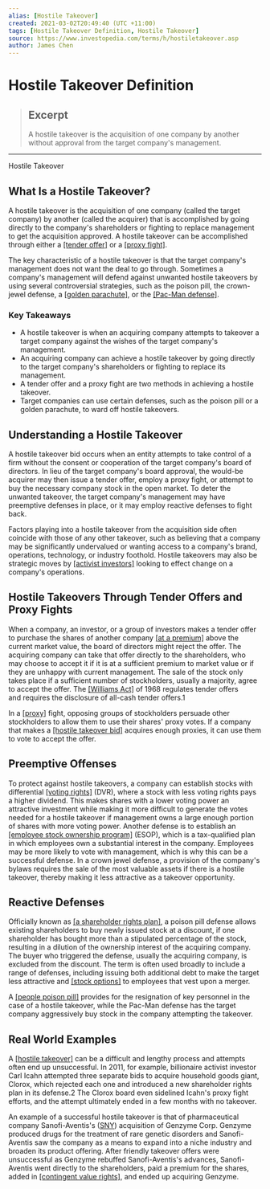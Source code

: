 ```yaml
---
alias: [Hostile Takeover]
created: 2021-03-02T20:49:40 (UTC +11:00)
tags: [Hostile Takeover Definition, Hostile Takeover]
source: https://www.investopedia.com/terms/h/hostiletakeover.asp
author: James Chen
---
```


# Hostile Takeover Definition

> ## Excerpt
> A hostile takeover is the acquisition of one company by another without approval from the target company's management.

---

Hostile Takeover
## What Is a Hostile Takeover?

A hostile takeover is the acquisition of one company (called the target company) by another (called the acquirer) that is accomplished by going directly to the company's shareholders or fighting to replace management to get the acquisition approved. A hostile takeover can be accomplished through either a [[tender offer]](https://www.investopedia.com/terms/t/tenderoffer.asp) or a [[proxy fight]](https://www.investopedia.com/terms/p/proxyfight.asp).

The key characteristic of a hostile takeover is that the target company's management does not want the deal to go through. Sometimes a company's management will defend against unwanted hostile takeovers by using several controversial strategies, such as the poison pill, the crown-jewel defense, a [[golden parachute]](https://www.investopedia.com/terms/g/goldenparachute.asp), or the [[Pac-Man defense]](https://www.investopedia.com/terms/p/pac-man-defense.asp).

### Key Takeaways

-   A hostile takeover is when an acquiring company attempts to takeover a target company against the wishes of the target company's management.
-   An acquiring company can achieve a hostile takeover by going directly to the target company's shareholders or fighting to replace its management.
-   A tender offer and a proxy fight are two methods in achieving a hostile takeover.
-   Target companies can use certain defenses, such as the poison pill or a golden parachute, to ward off hostile takeovers.

## Understanding a Hostile Takeover

A hostile takeover bid occurs when an entity attempts to take control of a firm without the consent or cooperation of the target company's board of directors. In lieu of the target company's board approval, the would-be acquirer may then issue a tender offer, employ a proxy fight, or attempt to buy the necessary company stock in the open market. To deter the unwanted takeover, the target company's management may have preemptive defenses in place, or it may employ reactive defenses to fight back.

Factors playing into a hostile takeover from the acquisition side often coincide with those of any other takeover, such as believing that a company may be significantly undervalued or wanting access to a company's brand, operations, technology, or industry foothold. Hostile takeovers may also be strategic moves by [[activist investors]](https://www.investopedia.com/terms/a/activist-investor.asp) looking to effect change on a company's operations.

## Hostile Takeovers Through Tender Offers and Proxy Fights

When a company, an investor, or a group of investors makes a tender offer to purchase the shares of another company [[at a premium]](https://www.investopedia.com/terms/a/at-a-premium.asp) above the current market value, the board of directors might reject the offer. The acquiring company can take that offer directly to the shareholders, who may choose to accept it if it is at a sufficient premium to market value or if they are unhappy with current management. The sale of the stock only takes place if a sufficient number of stockholders, usually a majority, agree to accept the offer. The [[Williams Act]](https://www.investopedia.com/terms/w/williamsact.asp) of 1968 regulates tender offers and requires the disclosure of all-cash tender offers.1

In a [[proxy]](https://www.investopedia.com/terms/p/proxy.asp) fight, opposing groups of stockholders persuade other stockholders to allow them to use their shares' proxy votes. If a company that makes a [[hostile takeover bid]](https://www.investopedia.com/terms/h/hostile-takeover-bid.asp) acquires enough proxies, it can use them to vote to accept the offer.

## Preemptive Offenses

To protect against hostile takeovers, a company can establish stocks with differential [[voting rights]](https://www.investopedia.com/terms/v/votingright.asp) (DVR), where a stock with less voting rights pays a higher dividend. This makes shares with a lower voting power an attractive investment while making it more difficult to generate the votes needed for a hostile takeover if management owns a large enough portion of shares with more voting power. Another defense is to establish an [[employee stock ownership program]](https://www.investopedia.com/terms/e/esop.asp) (ESOP), which is a tax-qualified plan in which employees own a substantial interest in the company. Employees may be more likely to vote with management, which is why this can be a successful defense. In a crown jewel defense, a provision of the company's bylaws requires the sale of the most valuable assets if there is a hostile takeover, thereby making it less attractive as a takeover opportunity.

## Reactive Defenses

Officially known as [[a shareholder rights plan]](https://www.investopedia.com/ask/answers/042015/why-shareholder-rights-plan-called-poison-pill.asp), a poison pill defense allows existing shareholders to buy newly issued stock at a discount, if one shareholder has bought more than a stipulated percentage of the stock, resulting in a dilution of the ownership interest of the acquiring company. The buyer who triggered the defense, usually the acquiring company, is excluded from the discount. The term is often used broadly to include a range of defenses, including issuing both additional debt to make the target less attractive and [[stock options]](https://www.investopedia.com/terms/s/stockoption.asp) to employees that vest upon a merger.

A [[people poison pill]](https://www.investopedia.com/terms/p/peoplepill.asp) provides for the resignation of key personnel in the case of a hostile takeover, while the Pac-Man defense has the target company aggressively buy stock in the company attempting the takeover.

## Real World Examples

A [[hostile takeover]](https://www.investopedia.com/ask/answers/042815/what-are-some-prominent-examples-hostile-takeovers.asp) can be a difficult and lengthy process and attempts often end up unsuccessful. In 2011, for example, billionaire activist investor Carl Icahn attempted three separate bids to acquire household goods giant, Clorox, which rejected each one and introduced a new shareholder rights plan in its defense.2 The Clorox board even sidelined Icahn's proxy fight efforts, and the attempt ultimately ended in a few months with no takeover.

An example of a successful hostile takeover is that of pharmaceutical company Sanofi-Aventis's ([SNY](https://www.investopedia.com/markets/quote?tvwidgetsymbol=sny)) acquisition of Genzyme Corp. Genzyme produced drugs for the treatment of rare genetic disorders and Sanofi-Aventis saw the company as a means to expand into a niche industry and broaden its product offering. After friendly takeover offers were unsuccessful as Genzyme rebuffed Sanofi-Aventis's advances, Sanofi-Aventis went directly to the shareholders, paid a premium for the shares, added in [[contingent value rights]](https://www.investopedia.com/terms/c/cvr.asp), and ended up acquiring Genzyme.
